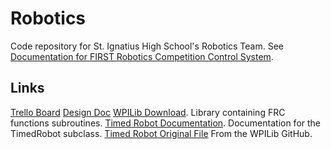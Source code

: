 # Robotics
Code repository for St. Ignatius High School's Robotics Team. See [Documentation for FIRST Robotics Competition Control System](https://docs.wpilib.org/en/stable/index.html).
## Links
[Trello Board](https://trello.com/b/cWWmdU8n/first-robot)
[Design Doc](https://docs.google.com/document/d/1iYZQGc7UgjNWofGIB8TOKRGAzB0m9KH_W8WCeLE47g4)
[WPILib Download](https://github.com/wpilibsuite/allwpilib/releases/download/v2023.4.3/WPILib_Windows-2023.4.3.iso). Library containing FRC functions subroutines.
[Timed Robot Documentation](https://github.com/wpilibsuite/allwpilib/releases/download/v2023.4.3/WPILib_Windows-2023.4.3.is](https://github.wpilib.org/allwpilib/docs/release/java/edu/wpi/first/wpilibj/TimedRobot.html)https://github.wpilib.org/allwpilib/docs/release/java/edu/wpi/first/wpilibj/TimedRobot.html). Documentation for the TimedRobot subclass.
[Timed Robot Original File](https://github.com/wpilibsuite/allwpilib/blob/main/wpilibj/src/main/java/edu/wpi/first/wpilibj/TimedRobot.java) From the WPILib GitHub.
